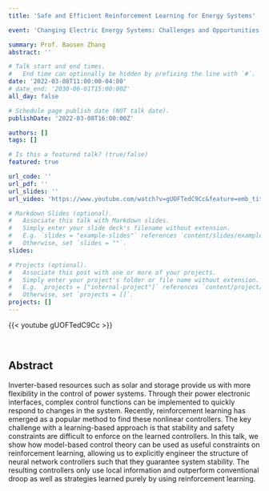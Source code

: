 ```yaml
---
title: 'Safe and Efficient Reinforcement Learning for Energy Systems'

event: 'Changing Electric Energy Systems: Challenges and Opportunities'

summary: Prof. Baosen Zhang
abstract: ''

# Talk start and end times.
#   End time can optionally be hidden by prefixing the line with `#`.
date: '2022-03-08T11:00:00-04:00'
# date_end: '2030-06-01T15:00:00Z'
all_day: false

# Schedule page publish date (NOT talk date).
publishDate: '2022-03-08T16:00:00Z'

authors: []
tags: []

# Is this a featured talk? (true/false)
featured: true

url_code: ''
url_pdf: ''
url_slides: ''
url_video: 'https://www.youtube.com/watch?v=gUOFTedC9Cc&feature=emb_title&ab_channel=EESGatMIT'

# Markdown Slides (optional).
#   Associate this talk with Markdown slides.
#   Simply enter your slide deck's filename without extension.
#   E.g. `slides = "example-slides"` references `content/slides/example-slides.md`.
#   Otherwise, set `slides = ""`.
slides:

# Projects (optional).
#   Associate this post with one or more of your projects.
#   Simply enter your project's folder or file name without extension.
#   E.g. `projects = ["internal-project"]` references `content/project/deep-learning/index.md`.
#   Otherwise, set `projects = []`.
projects: []
---
```


{{< youtube gUOFTedC9Cc >}}


<br>

## Abstract

Inverter-based resources such as solar and storage provide us with more
flexibility in the control of power systems. Through their power electronic
interfaces, complex control functions can be implemented to quickly respond to
changes in the system. Recently, reinforcement learning has emerged as a
popular method to find these nonlinear controllers.  The key challenge with a
learning-based approach is that stability and safety constraints are difficult
to enforce on the learned controllers. In this talk, we show how model-based
control theory can be used as useful constraints on reinforcement learning,
allowing us to explicitly engineer the structure of neural network controllers
such that they guarantee system stability.  The resulting controllers only use
local information and outperform conventional droop as well as strategies
learned purely by using reinforcement learning.